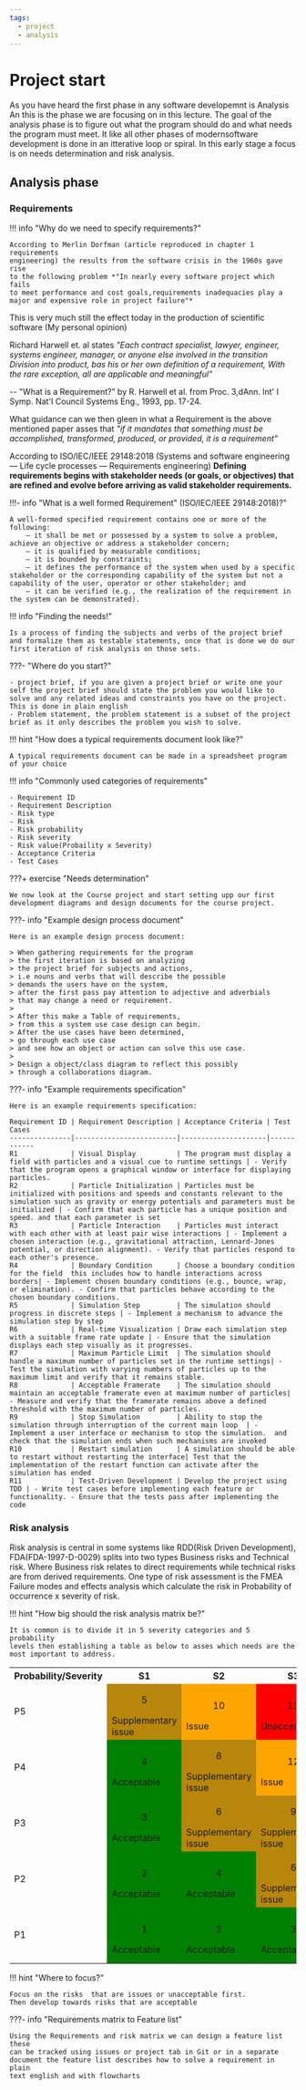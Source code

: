 ```yaml
---
tags:
  - project
  - analysis
---
```


# Project start
As you have heard the first phase in any software developemnt is Analysis An this is the phase we are focusing on in this lecture. The goal of the analysis phase is to figure out
what the program should do and  what needs the program must meet. It like all other phases of modernsoftware development is done in an itterative loop or spiral.
In this early stage a focus is on needs determination and risk analysis.

## Analysis phase

### Requirements

!!! info "Why do we need to specify requirements?"

    According to Merlin Dorfman (article reproduced in chapter 1 requirements
    engineering) the results from the software crisis in the 1960s gave rise
    to the following problem *"In nearly every software project which fails
    to meet performance and cost goals,requirements inadequacies play a major and expensive role in project failure"*

This is very much still the effect today in the production of scientific software (My personal opinion)

Richard Harwell et. al states
*"Each contract specialist, lawyer, engineer,
systems engineer, manager, or anyone else involved in
the transition Division into product, bas his or her own
definition of a requirement, With the rare exception, all
are applicable and meaningful"*

-- "What is a Requirement?" by R. Harwell et al. from Proc. 3,dAnn. lnt' I Symp. Nat'I Council Systems Eng.,
1993, pp. 17-24.

What guidance can we then gleen in what a Requirement is the above mentioned paper asses that
*"if it mandates that something must be accomplished, transformed, produced, or provided, it is a requirement"*

According to ISO/IEC/IEEE 29148:2018 (Systems and software engineering — Life cycle processes — Requirements engineering)
**Defining requirements begins with stakeholder needs (or goals, or objectives) that are refined and
evolve before arriving as valid stakeholder requirements.**

!!!- info "What is a well formed Requirement" (ISO/IEC/IEEE 29148:2018)?"

    A well-formed specified requirement contains one or more of the following:
        — it shall be met or possessed by a system to solve a problem, achieve an objective or address a stakeholder concern;
        — it is qualified by measurable conditions;
        — it is bounded by constraints;
        — it defines the performance of the system when used by a specific stakeholder or the corresponding capability of the system but not a capability of the user, operator or other stakeholder; and
        — it can be verified (e.g., the realization of the requirement in the system can be demonstrated).

!!! info "Finding the needs!"

    Is a process of finding the subjects and verbs of the project brief and formalize them as testable statements, once that is done we do our first iteration of risk analysis on those sets.

???- "Where do you start?"

    - project brief, if you are given a project brief or write one your self the project brief should state the problem you would like to solve and any related ideas and constraints you have on the project. This is done in plain english
    - Problem statement, the problem statement is a subset of the project brief as it only describes the problem you wish to solve.

!!! hint "How does a typical requirements document look like?"

    A typical requirements document can be made in a spreadsheet program of your choice

!!! info "Commonly used categories of requirements"

    - Requirement ID
    - Requirement Description
    - Risk type
    - Risk
    - Risk probability
    - Risk severity
    - Risk value(Probaility x Severity)
    - Acceptance Criteria
    - Test Cases

???+ exercise "Needs determination"

    We now look at the Course project and start setting upp our first
    development diagrams and design documents for the course project.

???- info "Example design process document"

    Here is an example design process document:

    > When gathering requirements for the program
    > the first iteration is based on analyzing
    > the project brief for subjects and actions,
    > i.e nouns and verbs that will describe the possible
    > demands the users have on the system,
    > after the first pass pay attention to adjective and adverbials
    > that may change a need or requirement.
    >
    > After this make a Table of requirements,
    > from this a system use case design can begin.
    > After the use cases have been determined,
    > go through each use case
    > and see how an object or action can solve this use case.
    >
    > Design a object/class diagram to reflect this possibly
    > through a collaborations diagram.


???- info "Example requirements specification"

    Here is an example requirements specification:

    Requirement ID | Requirement Description | Acceptance Criteria | Test Cases
    ---------------|-------------------------|---------------------|------------
    R1             | Visual Display          | The program must display a field with particles and a visual cue to runtime settings | - Verify that the program opens a graphical window or interface for displaying particles.
    R2             | Particle Initialization | Particles must be initialized with positions and speeds and constants relevant to the simulation such as gravity or energy potentials and parameters must be initialized | - Confirm that each particle has a unique position and speed. and that each parameter is set
    R3             | Particle Interaction    | Particles must interact with each other with at least pair wise interactions | - Implement a chosen interaction (e.g., gravitational attraction, Lennard-Jones potential, or direction alignment). - Verify that particles respond to each other's presence.
    R4             | Boundary Condition      | Choose a boundary condition for the field  this includes how to handle interactions across borders| - Implement chosen boundary conditions (e.g., bounce, wrap, or elimination). - Confirm that particles behave according to the chosen boundary conditions.
    R5             | Simulation Step         | The simulation should progress in discrete steps | - Implement a mechanism to advance the simulation step by step
    R6             | Real-time Visualization | Draw each simulation step with a suitable frame rate update | - Ensure that the simulation displays each step visually as it progresses.
    R7             | Maximum Particle Limit  | The simulation should handle a maximum number of particles set in the runtime settings| - Test the simulation with varying numbers of particles up to the maximum limit and verify that it remains stable.
    R8             | Acceptable Framerate    | The simulation should maintain an acceptable framerate even at maximum number of particles| - Measure and verify that the framerate remains above a defined threshold with the maximum number of particles.
    R9             | Stop Simulation         | Ability to stop the simulation through interruption of the current main loop  | - Implement a user interface or mechanism to stop the simulation.  and check that the simulation ends when such mechanisms are invoked
    R10            | Restart simulation      | A simulation should be able to restart without restarting the interface| Test that the implementation of the restart function can activate after the simulation has ended
    R11            | Test-Driven Development | Develop the project using TDD | - Write test cases before implementing each feature or functionality. - Ensure that the tests pass after implementing the code




### Risk analysis

Risk analysis is central in some systems like RDD(Risk Driven Development),
FDA(FDA-1997-D-0029) splits into two types Business risks and Technical risk.
Where Business risk relates to direct requirements while technical risks
are from derived requirements.
One type of risk assessment is the FMEA Failure modes and effects analysis
which calculate the risk in Probability of occurrence x severity of risk.

!!! hint "How big should the risk analysis matrix be?"

    It is common is to divide it in 5 severity categories and 5 probability
    levels then establishing a table as below to asses which needs are the
    most important to address.

<table>
 <tr>
    <th>Probability/Severity</th>
    <th>S1</th>
    <th>S2</th>
    <th>S3</th>
    <th>S4</th>
    <th>S5</th>
  </tr>
  <tr>
    <td>P5</td>
    <td style="background-color: DARKGOLDENROD">
      <p align=center>5</p>Supplementary issue
    </td>
    <td style="background-color: ORANGE">
      <p align=center>10</p>Issue
    </td>
    <td style="background-color: RED">
      <p align=center>15</p>Unacceptable
    </td>
    <td style="background-color: RED">
      <p align=center>20</p>Unacceptable
    </td>
    <td style="background-color: RED">
      <p align=center>25</p>Unacceptable
    </td>

  </tr>
  <tr>
    <td>P4</td>
    <td style="background-color: GREEN">
     <p align=center>4</p>Acceptable
    </td>
    <td style="background-color: DARKGOLDENROD">
      <p align=center>8</p>Supplementary issue
    </td>
    <td style="background-color: ORANGE">
      <p align=center>12</p>Issue
    </td>
    <td style="background-color: RED">
    <p align=center>16</p>Unacceptable
    </td>
    <td style="background-color: RED">
    <p align=center>20</p>Unacceptable
    </td>

  </tr>
  <tr>
    <td>P3</td>
   <td style="background-color: GREEN">
   <p align=center>3</p>Acceptable
   </td>
    <td style="background-color: DARKGOLDENROD">
    <p align=center>6</p>Supplementary issue
    </td>
    <td style="background-color: DARKGOLDENROD">
      <p align=center>9</p>Supplementary issue
    </td>
    <td style="background-color: ORANGE">
      <p align=center>12</p>Issue
    </td>
    <td style="background-color: RED">
    <p align=center>15</p>Unacceptable
    </td>
  </tr>
  <tr>
    <td>P2</td>
    <td style="background-color: GREEN">
    <p align=center>2</p>Acceptable
    </td>
    <td style="background-color: GREEN">
    <p align=center>4</p>Acceptable
    </td>
    <td style="background-color: DARKGOLDENROD">
    <p align=center>6</p>Supplementary issue
    </td>
    <td style="background-color: DARKGOLDENROD">
    <p align=center>8</p>Supplementary issue
    </td>
    <td style="background-color: ORANGE">
    <p align=center>10</p>issue
    </td>
  </tr>
  <tr>
    <td>P1</td>
    <td style="background-color: GREEN">
    <p align=center>1</p>Acceptable
    </td>
    <td style="background-color: GREEN">
    <p align=center>2</p>Acceptable
    </td>
    <td style="background-color: GREEN">
    <p align=center>3</p>Acceptable
    </td>
    <td style="background-color: GREEN">
    <p align=center>4</p>Acceptable
    </td>
    <td style="background-color: DARKGOLDENROD">
    <p align=center>5</p>Supplementary issue
    </td>
  </tr>
</table>

!!! hint "Where to focus?"

    Focus on the risks  that are issues or unacceptable first.
    Then develop towards risks that are acceptable

???- info "Requirements matrix to Feature list"

    Using the Requirements and risk matrix we can design a feature list these
    can be tracked using issues or project tab in Git or in a separate
    document the feature list describes how to solve a requirement in plain
    text english and with flowcharts

